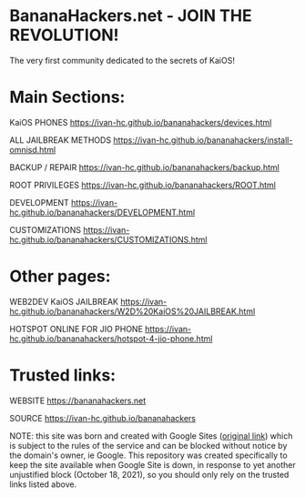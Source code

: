 # BananaHackers.net - JOIN THE REVOLUTION!
The very first community dedicated to the secrets of KaiOS!

# Main Sections:
 KaiOS PHONES https://ivan-hc.github.io/bananahackers/devices.html

 ALL JAILBREAK METHODS https://ivan-hc.github.io/bananahackers/install-omnisd.html

 BACKUP / REPAIR https://ivan-hc.github.io/bananahackers/backup.html

 ROOT PRIVILEGES https://ivan-hc.github.io/bananahackers/ROOT.html

 DEVELOPMENT https://ivan-hc.github.io/bananahackers/DEVELOPMENT.html

 CUSTOMIZATIONS https://ivan-hc.github.io/bananahackers/CUSTOMIZATIONS.html

# Other pages:
 WEB2DEV KaiOS JAILBREAK https://ivan-hc.github.io/bananahackers/W2D%20KaiOS%20JAILBREAK.html

 HOTSPOT ONLINE FOR JIO PHONE https://ivan-hc.github.io/bananahackers/hotspot-4-jio-phone.html
 
# Trusted links:
 WEBSITE   https://bananahackers.net
 
 SOURCE    https://ivan-hc.github.io/bananahackers

NOTE: this site was born and created with Google Sites ([original link](https://sites.google.com/view/bananahackers)) which is subject to the rules of the service and can be blocked without notice by the domain's owner, ie Google. This repository was created specifically to keep the site available when Google Site is down, in response to yet another unjustified block (October 18, 2021), so you should only rely on the trusted links listed above.
